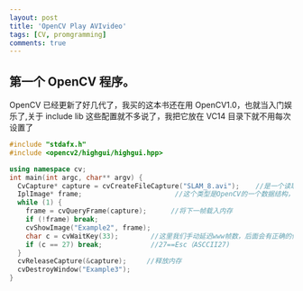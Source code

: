 ```yaml
---
layout: post
title: 'OpenCV Play AVIvideo'
tags: [CV, promgramming]
comments: true
---
```


## 第一个 OpenCV 程序。

OpenCV 已经更新了好几代了，我买的这本书还在用 OpenCV1.0，也就当入门娱乐了,关于 include lib 这些配置就不多说了，我把它放在 VC14 目录下就不用每次设置了

```cpp
#include "stdafx.h"
#include <opencv2/highgui/highgui.hpp>

using namespace cv;
int main(int argc, char** argv) {
  CvCapture* capture = cvCreateFileCapture("SLAM_8.avi");    //是一个读取函数，包括了AVI status information
  IplImage* frame;                       //这个类型是OpenCV的一个数据结构，single-channel，multichannel etc
  while (1) {
    frame = cvQueryFrame(capture);      //将下一帧载入内存
    if (!frame) break;
    cvShowImage("Example2", frame);
    char c = cvWaitKey(33);        //这里我们手动延迟www帧数，后面会有正确的做法的
    if (c == 27) break;            //27==Esc（ASCCII27)
  }
  cvReleaseCapture(&capture);     //释放内存
  cvDestroyWindow("Example3");
}
```
